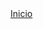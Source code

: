 <html>
  <head>
<a href="/HTML_Proyecto/Proyecto_Web_Youssefmf.html" target="_blank">Inicio</a>
</head>
  </html>
